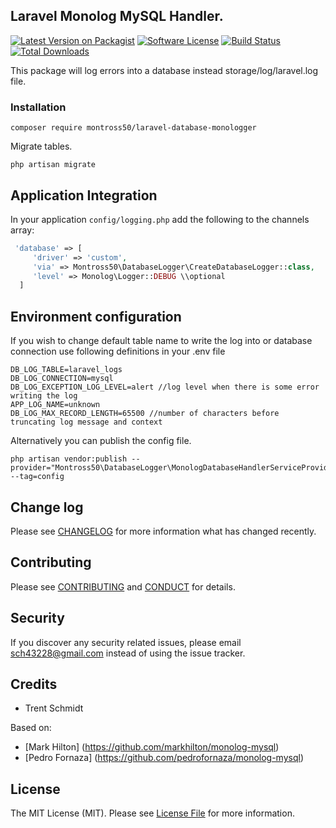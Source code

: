 ## Laravel Monolog MySQL Handler.

[![Latest Version on Packagist][ico-version]](https://packagist.org/packages/montross50/laravel-database-monologger)
[![Software License][ico-license]](LICENSE.md)
[![Build Status](https://img.shields.io/travis/montross50/laravel-database-monologger.svg?branch=master&style=flat-square)](https://travis-ci.org/montross50/laravel-database-monologger)
[![Total Downloads](https://img.shields.io/packagist/dt/montross50/laravel-database-monologger.svg?style=flat-square)](https://packagist.org/packages/montross50/laravel-database-monologger)

This package will log errors into a database instead storage/log/laravel.log file.

### Installation

~~~
composer require montross50/laravel-database-monologger
~~~

Migrate tables.

~~~
php artisan migrate
~~~

## Application Integration

In your application `config/logging.php` add the following to the channels array:

~~~php
 'database' => [
     'driver' => 'custom',
     'via' => Montross50\DatabaseLogger\CreateDatabaseLogger::class,
     'level' => Monolog\Logger::DEBUG \\optional
  ]
~~~

## Environment configuration

If you wish to change default table name to write the log into or database connection use following definitions in your .env file

~~~
DB_LOG_TABLE=laravel_logs
DB_LOG_CONNECTION=mysql
DB_LOG_EXCEPTION_LOG_LEVEL=alert //log level when there is some error writing the log
APP_LOG_NAME=unknown
DB_LOG_MAX_RECORD_LENGTH=65500 //number of characters before truncating log message and context
~~~

Alternatively you can publish the config file.

~~~
php artisan vendor:publish --provider="Montross50\DatabaseLogger\MonologDatabaseHandlerServiceProvider" --tag=config
~~~

## Change log

Please see [CHANGELOG](CHANGELOG.md) for more information what has changed recently.

## Contributing

Please see [CONTRIBUTING](CONTRIBUTING.md) and [CONDUCT](CONDUCT.md) for details.

## Security

If you discover any security related issues, please email sch43228@gmail.com instead of using the issue tracker.

## Credits

- Trent Schmidt  

Based on:
- [Mark Hilton] (https://github.com/markhilton/monolog-mysql)
- [Pedro Fornaza] (https://github.com/pedrofornaza/monolog-mysql)

## License

The MIT License (MIT). Please see [License File](LICENSE.md) for more information.

[ico-version]: https://img.shields.io/packagist/v/montross50/laravel-database-monologger.svg?style=flat-square
[ico-license]: https://img.shields.io/badge/license-MIT-brightgreen.svg?style=flat-square
[ico-travis]: https://img.shields.io/travis/montross50/laravel-database-monologger/master.svg?style=flat-square
[ico-scrutinizer]: https://img.shields.io/scrutinizer/coverage/g/montross50/laravel-database-monologger.svg?style=flat-square
[ico-code-quality]: https://img.shields.io/scrutinizer/g/montross50/laravel-database-monologger.svg?style=flat-square
[ico-downloads]: https://img.shields.io/packagist/dt/montross50/laravel-database-monologger.svg?style=flat-square

[link-packagist]: https://packagist.org/packages/montross50/laravel-database-monologger
[link-travis]: https://travis-ci.org/montross50/laravel-database-monologger
[link-scrutinizer]: https://scrutinizer-ci.com/g/montross50/laravel-database-monologger/code-structure
[link-code-quality]: https://scrutinizer-ci.com/g/montross50/laravel-database-monologger
[link-downloads]: https://packagist.org/packages/montross50/laravel-database-monologger
[link-author]: https://github.com/montross50
[link-contributors]: ../../contributors




